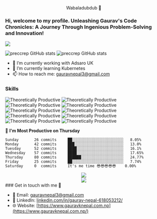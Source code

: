 <div align="center">
Wabaladubdub 👋 
</div>

### Hi, welcome to my profile. Unleashing Gaurav's Code Chronicles: A Journey Through Ingenious Problem-Solving and Innovation!

![](https://komarev.com/ghpvc/?username=gauravnepal3&style=flat-square&color=blueviolet)

![preccrep GitHub stats](https://github-readme-stats.vercel.app/api/top-langs/?username=gauravnepal3&show_icons=true&theme=radical)
![preccrep GitHub stats](https://github-readme-stats.vercel.app/api?username=gauravnepal3&show_icons=true&theme=tokyonight)

- 🔭 I’m currently working with Adsaro UK
- 🌱 I’m currently learning Kubernetes
- 📫 How to reach me: gauravnepal3@gmail.com

### Skills 
![Theoretically Productive](https://img.shields.io/badge/Javascript-F7DF1E?style=for-the-badge&logo=javascript&logoColor=black)
![Theoretically Productive](https://img.shields.io/badge/HTML-E34F26?style=for-the-badge&logo=html5&logoColor=black)
![Theoretically Productive](https://img.shields.io/badge/CSS-1572B6?style=for-the-badge&logo=css3&logoColor=black)
![Theoretically Productive](https://img.shields.io/badge/TailwindCSS-06B6D4?style=for-the-badge&logo=tailwindcss&logoColor=black)
![Theoretically Productive](https://img.shields.io/badge/ReactJS-61DAFB?style=for-the-badge&logo=react&logoColor=black)
![Theoretically Productive](https://img.shields.io/badge/Node.js-339933?style=for-the-badge&logo=nodedotjs&logoColor=black)
![Theoretically Productive](https://img.shields.io/badge/.NET-512BD4?style=for-the-badge&logo=dotnet&logoColor=black)
![Theoretically Productive](https://img.shields.io/badge/Git-F05032?style=for-the-badge&logo=git&logoColor=black)
![Theoretically Productive](https://img.shields.io/badge/TypeScript-3178C6?style=for-the-badge&logo=typescript&logoColor=black)
![Theoretically Productive](https://img.shields.io/badge/Next.js-000000?style=for-the-badge&logo=nextdotjs&logoColor=white)

📅 **I'm Most Productive on Thursday** 

```text
Sunday       26 commits     ██░░░░░░░░░░░░░░░░░░░░░░░   8.05%
Monday       42 commits     ███░░░░░░░░░░░░░░░░░░░░░░   13.0% 
Tuesday      52 commits     ████░░░░░░░░░░░░░░░░░░░░░   16.1% 
Wednesday    57 commits     ████░░░░░░░░░░░░░░░░░░░░░   17.65% 
Thursday     80 commits     ██████░░░░░░░░░░░░░░░░░░░   24.77% 
Friday       25 commits     ██░░░░░░░░░░░░░░░░░░░░░░░   7.74% 
Saturday     0  commits     It's me time 😎😎😎😎😎    0.00% 
```

<div align="center">
<img src="https://github-readme-stats.vercel.app/api/top-langs/?username=gauravnepal3"/>
</div>


<div align="center"> <img src="https://github-readme-streak-stats.herokuapp.com/?user=gauravnepal3&theme=radical" /> </div>
### Get in touch with me 👀

- 📧 Email: [gauravnepal3@gmail.com](mailto:gauravnepal3@gmail.com)
- 💼 LinkedIn: [linkedin.com/in/gaurav-nepal-618053212/](https://www.linkedin.com/in/gaurav-nepal-618053212/)
- 🌐 Website: [https://www.gauravknepal.com.np](https://www.gauravknepal.com.np/)

